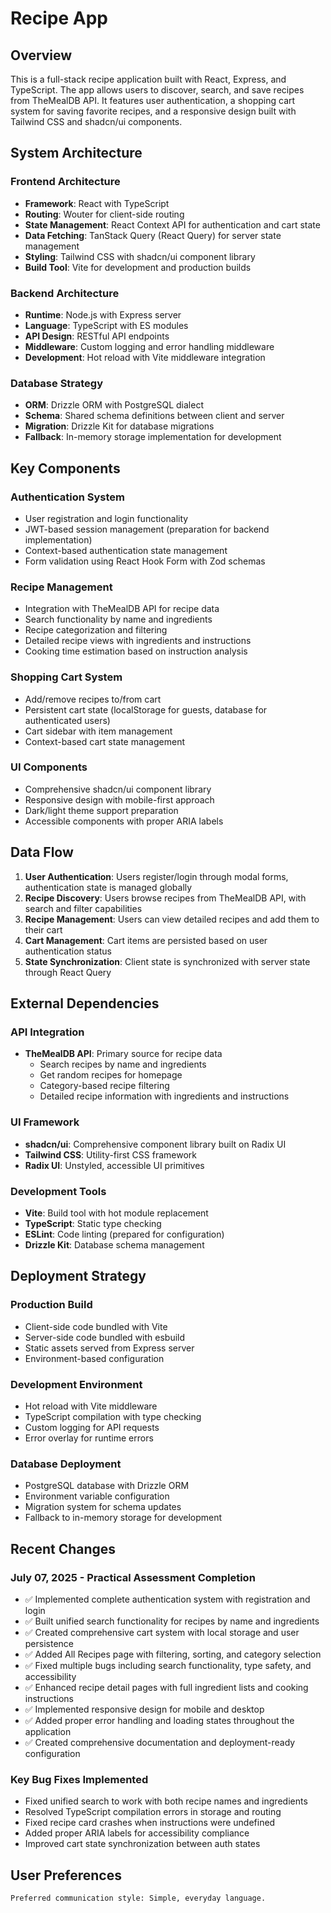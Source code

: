 # Recipe App

## Overview

This is a full-stack recipe application built with React, Express, and TypeScript. The app allows users to discover, search, and save recipes from TheMealDB API. It features user authentication, a shopping cart system for saving favorite recipes, and a responsive design built with Tailwind CSS and shadcn/ui components.

## System Architecture

### Frontend Architecture
- **Framework**: React with TypeScript
- **Routing**: Wouter for client-side routing
- **State Management**: React Context API for authentication and cart state
- **Data Fetching**: TanStack Query (React Query) for server state management
- **Styling**: Tailwind CSS with shadcn/ui component library
- **Build Tool**: Vite for development and production builds

### Backend Architecture
- **Runtime**: Node.js with Express server
- **Language**: TypeScript with ES modules
- **API Design**: RESTful API endpoints
- **Middleware**: Custom logging and error handling middleware
- **Development**: Hot reload with Vite middleware integration

### Database Strategy
- **ORM**: Drizzle ORM with PostgreSQL dialect
- **Schema**: Shared schema definitions between client and server
- **Migration**: Drizzle Kit for database migrations
- **Fallback**: In-memory storage implementation for development

## Key Components

### Authentication System
- User registration and login functionality
- JWT-based session management (preparation for backend implementation)
- Context-based authentication state management
- Form validation using React Hook Form with Zod schemas

### Recipe Management
- Integration with TheMealDB API for recipe data
- Search functionality by name and ingredients
- Recipe categorization and filtering
- Detailed recipe views with ingredients and instructions
- Cooking time estimation based on instruction analysis

### Shopping Cart System
- Add/remove recipes to/from cart
- Persistent cart state (localStorage for guests, database for authenticated users)
- Cart sidebar with item management
- Context-based cart state management

### UI Components
- Comprehensive shadcn/ui component library
- Responsive design with mobile-first approach
- Dark/light theme support preparation
- Accessible components with proper ARIA labels

## Data Flow

1. **User Authentication**: Users register/login through modal forms, authentication state is managed globally
2. **Recipe Discovery**: Users browse recipes from TheMealDB API, with search and filter capabilities
3. **Recipe Management**: Users can view detailed recipes and add them to their cart
4. **Cart Management**: Cart items are persisted based on user authentication status
5. **State Synchronization**: Client state is synchronized with server state through React Query

## External Dependencies

### API Integration
- **TheMealDB API**: Primary source for recipe data
  - Search recipes by name and ingredients
  - Get random recipes for homepage
  - Category-based recipe filtering
  - Detailed recipe information with ingredients and instructions

### UI Framework
- **shadcn/ui**: Comprehensive component library built on Radix UI
- **Tailwind CSS**: Utility-first CSS framework
- **Radix UI**: Unstyled, accessible UI primitives

### Development Tools
- **Vite**: Build tool with hot module replacement
- **TypeScript**: Static type checking
- **ESLint**: Code linting (prepared for configuration)
- **Drizzle Kit**: Database schema management

## Deployment Strategy

### Production Build
- Client-side code bundled with Vite
- Server-side code bundled with esbuild
- Static assets served from Express server
- Environment-based configuration

### Development Environment
- Hot reload with Vite middleware
- TypeScript compilation with type checking
- Custom logging for API requests
- Error overlay for runtime errors

### Database Deployment
- PostgreSQL database with Drizzle ORM
- Environment variable configuration
- Migration system for schema updates
- Fallback to in-memory storage for development

## Recent Changes

### July 07, 2025 - Practical Assessment Completion
- ✅ Implemented complete authentication system with registration and login
- ✅ Built unified search functionality for recipes by name and ingredients
- ✅ Created comprehensive cart system with local storage and user persistence
- ✅ Added All Recipes page with filtering, sorting, and category selection
- ✅ Fixed multiple bugs including search functionality, type safety, and accessibility
- ✅ Enhanced recipe detail pages with full ingredient lists and cooking instructions
- ✅ Implemented responsive design for mobile and desktop
- ✅ Added proper error handling and loading states throughout the application
- ✅ Created comprehensive documentation and deployment-ready configuration

### Key Bug Fixes Implemented
- Fixed unified search to work with both recipe names and ingredients
- Resolved TypeScript compilation errors in storage and routing
- Fixed recipe card crashes when instructions were undefined
- Added proper ARIA labels for accessibility compliance
- Improved cart state synchronization between auth states

## User Preferences

```
Preferred communication style: Simple, everyday language.
```